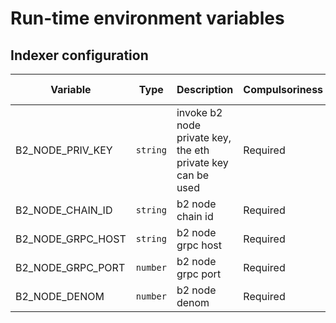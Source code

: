 # Run-time environment variables

## Indexer configuration

| Variable | Type| Description | Compulsoriness | Default value | Example value |
| --- | --- | --- | --- | --- | --- |
| B2_NODE_PRIV_KEY | `string` | invoke b2 node private key, the eth private key can be used  | Required |  |  |
| B2_NODE_CHAIN_ID | `string` | b2 node chain id | Required |  |  |
| B2_NODE_GRPC_HOST | `string` | b2 node grpc host | Required |  |  |
| B2_NODE_GRPC_PORT | `number` | b2 node grpc port| Required |  |  |
| B2_NODE_DENOM | `number` | b2 node denom| Required | `aphoton` | `aphoton` |